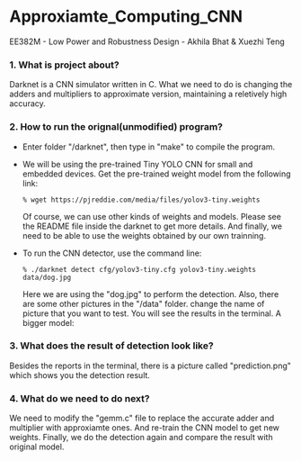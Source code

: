 # Approxiamte_Computing_CNN 

EE382M - Low Power and Robustness Design - Akhila Bhat & Xuezhi Teng

### 1. What is project about?

Darknet is a CNN simulator written in C. What we need to do is changing the adders and multipliers to approximate version, maintaining a reletively high accuracy.

### 2. How to run the orignal(unmodified) program?

* Enter folder "/darknet", then type in "make" to compile the program.
* We will be using the pre-trained Tiny YOLO CNN for small and embedded devices. Get the pre-trained weight model from the following link: 

  `% wget https://pjreddie.com/media/files/yolov3-tiny.weights` 
  
   Of course, we can use other kinds of weights and models. Please see the README file inside the darknet to get more details. And finally, we need to be able to use the weights obtained by our own trainning.
* To run the CNN detector, use the command line: 

  `% ./darknet detect cfg/yolov3-tiny.cfg yolov3-tiny.weights data/dog.jpg`
  
  Here we are using the "dog.jpg" to perform the detection. Also, there are some other pictures in the "/data" folder. change the name of picture that you want to test. You will see the results in the terminal.
  A bigger model:
  

### 3. What does the result of detection look like?

Besides the reports in the terminal, there is a picture called "prediction.png" which shows you the detection result.

### 4. What do we need to do next?

We need to modify the "gemm.c" file to replace the accurate adder and multiplier with approxiamte ones. And re-train the CNN model to get new weights. Finally, we do the detection again and compare the result with original model.

